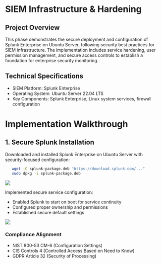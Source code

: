# SIEM Infrastructure & Hardening

## Project Overview
This phase demonstrates the secure deployment and configuration of Splunk Enterprise on Ubuntu Server, following security best practices for SIEM infrastructure. The implementation includes service hardening, user permission management, and secure access controls to establish a foundation for enterprise security monitoring.

## Technical Specifications
- SIEM Platform: Splunk Enterprise
- Operating System: Ubuntu Server 22.04 LTS
- Key Components: Splunk Enterprise, Linux system services, firewall configuration

# Implementation Walkthrough

## 1. Secure Splunk Installation
Downloaded and installed Splunk Enterprise on Ubuntu Server with security-focused configuration:
 ```bash
    wget -O splunk-package.deb "https://download.splunk.com/..."
    sudo dpkg -i splunk-package.deb
```
![](https://i.postimg.cc/Pxvk41HT/1-Ubuntu-VM-Splunk.png)

Implemented secure service configuration:
- Enabled Splunk to start on boot for service continuity
- Configured proper ownership and permissions
- Established secure default settings

![](https://i.postimg.cc/yxqCrW69/2-Splunk-boot-on-start.png)

### Compliance Alignment
- NIST 800-53 CM-6 (Configuration Settings)
- CIS Controls 4 (Controlled Access Based on Need to Know)
- GDPR Article 32 (Security of Processing)

